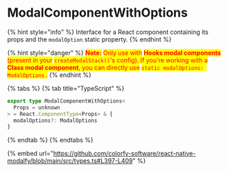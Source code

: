 # ModalComponentWithOptions

{% hint style="info" %}
Interface for a React component containing its props and the `modalOption` static property.
{% endhint %}

{% hint style="danger" %}
<mark style="color:red;">**Note:**</mark> <mark style="color:red;"></mark><mark style="color:red;">Only use with</mark> <mark style="color:red;"></mark><mark style="color:red;">**Hooks modal components**</mark> <mark style="color:red;"></mark><mark style="color:red;">(present in your</mark> <mark style="color:red;"></mark><mark style="color:red;">`createModalStack()`</mark><mark style="color:red;">'s config). If you're working with a</mark> <mark style="color:red;"></mark><mark style="color:red;">**Class modal component**</mark><mark style="color:red;">, you can directly use</mark> <mark style="color:red;"></mark><mark style="color:red;">`static modalOptions: ModalOptions.`</mark>
{% endhint %}

{% tabs %}
{% tab title="TypeScript" %}
```typescript
export type ModalComponentWithOptions<
  Props = unknown
> = React.ComponentType<Props> & {
  modalOptions?: ModalOptions
}
```
{% endtab %}
{% endtabs %}

{% embed url="https://github.com/colorfy-software/react-native-modalfy/blob/main/src/types.ts#L397-L409" %}
